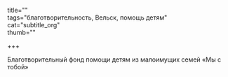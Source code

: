 title=""  
tags="благотворительность, Вельск, помощь детям"  
cat="subtitle_org"  
thumb=""  

+++

Благотворительный фонд помощи детям из малоимущих семей «Мы с тобой»
